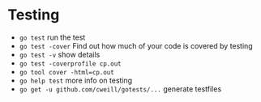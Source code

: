 # Testing

* `go test` run the test
* `go test -cover` Find out how much of your code is covered by testing
* `go test -v` show details
* `go test -coverprofile cp.out`
* `go tool cover -html=cp.out`
* `go help test` more info on testing
* `go get -u github.com/cweill/gotests/...` generate testfiles
